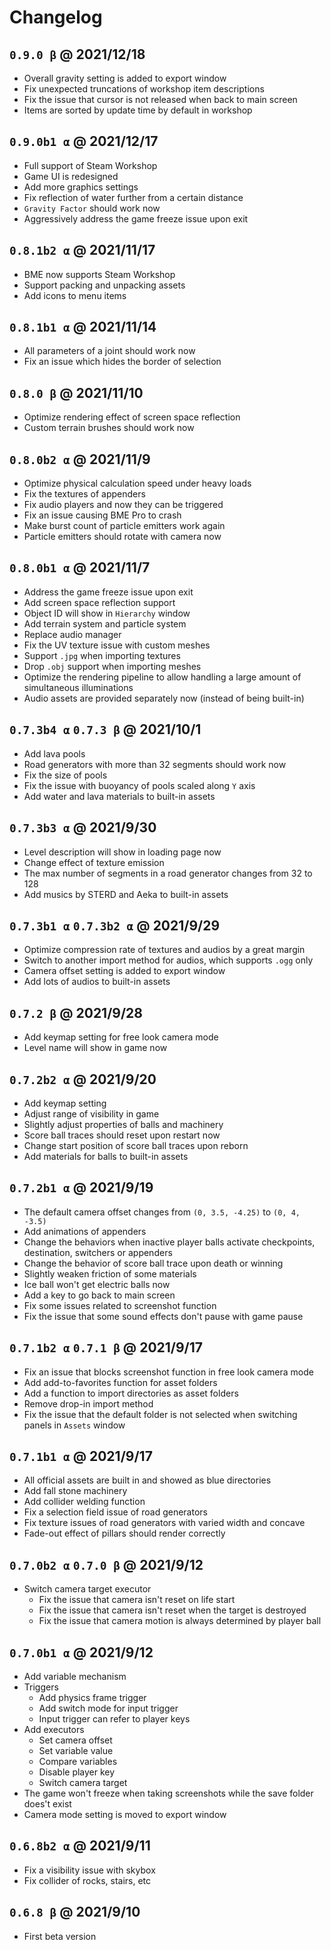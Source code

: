 # Changelog

## `0.9.0 β` @ 2021/12/18

- Overall gravity setting is added to export window
- Fix unexpected truncations of workshop item descriptions
- Fix the issue that cursor is not released when back to main screen
- Items are sorted by update time by default in workshop

## `0.9.0b1 α` @ 2021/12/17

- Full support of Steam Workshop
- Game UI is redesigned
- Add more graphics settings
- Fix reflection of water further from a certain distance
- `Gravity Factor` should work now
- Aggressively address the game freeze issue upon exit

## `0.8.1b2 α` @ 2021/11/17

- BME now supports Steam Workshop
- Support packing and unpacking assets
- Add icons to menu items

## `0.8.1b1 α` @ 2021/11/14

- All parameters of a joint should work now
- Fix an issue which hides the border of selection

## `0.8.0 β` @ 2021/11/10

- Optimize rendering effect of screen space reflection
- Custom terrain brushes should work now

## `0.8.0b2 α` @ 2021/11/9

- Optimize physical calculation speed under heavy loads
- Fix the textures of appenders
- Fix audio players and now they can be triggered
- Fix an issue causing BME Pro to crash
- Make burst count of particle emitters work again
- Particle emitters should rotate with camera now

## `0.8.0b1 α` @ 2021/11/7

- Address the game freeze issue upon exit
- Add screen space reflection support
- Object ID will show in `Hierarchy` window
- Add terrain system and particle system
- Replace audio manager
- Fix the UV texture issue with custom meshes
- Support `.jpg` when importing textures
- Drop `.obj` support when importing meshes
- Optimize the rendering pipeline to allow handling a large amount of simultaneous illuminations
- Audio assets are provided separately now (instead of being built-in)

## `0.7.3b4 α` `0.7.3 β` @ 2021/10/1

- Add lava pools
- Road generators with more than 32 segments should work now
- Fix the size of pools
- Fix the issue with buoyancy of pools scaled along `Y` axis
- Add water and lava materials to built-in assets

## `0.7.3b3 α` @ 2021/9/30

- Level description will show in loading page now
- Change effect of texture emission
- The max number of segments in a road generator changes from 32 to 128
- Add musics by STERD and Aeka to built-in assets

## `0.7.3b1 α` `0.7.3b2 α` @ 2021/9/29

- Optimize compression rate of textures and audios by a great margin
- Switch to another import method for audios, which supports `.ogg` only
- Camera offset setting is added to export window
- Add lots of audios to built-in assets

## `0.7.2 β` @ 2021/9/28

- Add keymap setting for free look camera mode
- Level name will show in game now

## `0.7.2b2 α` @ 2021/9/20

- Add keymap setting
- Adjust range of visibility in game
- Slightly adjust properties of balls and machinery
- Score ball traces should reset upon restart now
- Change start position of score ball traces upon reborn
- Add materials for balls to built-in assets

## `0.7.2b1 α` @ 2021/9/19

- The default camera offset changes from `(0, 3.5, -4.25)` to `(0, 4, -3.5)`
- Add animations of appenders
- Change the behaviors when inactive player balls activate checkpoints, destination, switchers or appenders
- Change the behavior of score ball trace upon death or winning
- Slightly weaken friction of some materials
- Ice ball won't get electric balls now
- Add a key to go back to main screen
- Fix some issues related to screenshot function
- Fix the issue that some sound effects don't pause with game pause

## `0.7.1b2 α` `0.7.1 β` @ 2021/9/17

- Fix an issue that blocks screenshot function in free look camera mode
- Add add-to-favorites function for asset folders
- Add a function to import directories as asset folders
- Remove drop-in import method
- Fix the issue that the default folder is not selected when switching panels in `Assets` window

## `0.7.1b1 α` @ 2021/9/17

- All official assets are built in and showed as blue directories
- Add fall stone machinery
- Add collider welding function
- Fix a selection field issue of road generators
- Fix texture issues of road generators with varied width and concave
- Fade-out effect of pillars should render correctly

## `0.7.0b2 α` `0.7.0 β` @ 2021/9/12

- Switch camera target executor
  - Fix the issue that camera isn't reset on life start
  - Fix the issue that camera isn't reset when the target is destroyed
  - Fix the issue that camera motion is always determined by player ball

## `0.7.0b1 α` @ 2021/9/12

- Add variable mechanism
- Triggers
  - Add physics frame trigger
  - Add switch mode for input trigger
  - Input trigger can refer to player keys
- Add executors
  - Set camera offset
  - Set variable value
  - Compare variables
  - Disable player key
  - Switch camera target
- The game won't freeze when taking screenshots while the save folder does't exist
- Camera mode setting is moved to export window

## `0.6.8b2 α` @ 2021/9/11

- Fix a visibility issue with skybox
- Fix collider of rocks, stairs, etc

## `0.6.8 β` @ 2021/9/10

- First beta version
